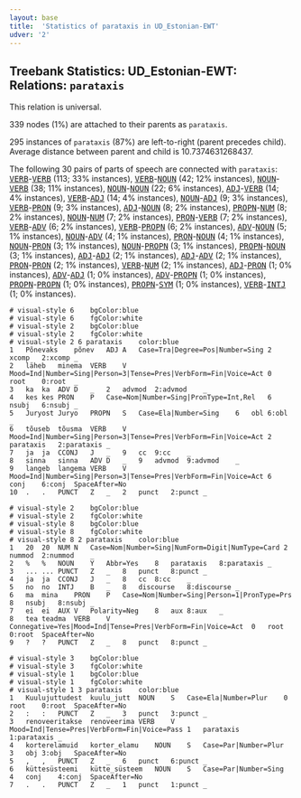```yaml
---
layout: base
title:  'Statistics of parataxis in UD_Estonian-EWT'
udver: '2'
---
```


## Treebank Statistics: UD_Estonian-EWT: Relations: `parataxis`

This relation is universal.

339 nodes (1%) are attached to their parents as `parataxis`.

295 instances of `parataxis` (87%) are left-to-right (parent precedes child).
Average distance between parent and child is 10.7374631268437.

The following 30 pairs of parts of speech are connected with `parataxis`: <tt><a href="et_ewt-pos-VERB.html">VERB</a></tt>-<tt><a href="et_ewt-pos-VERB.html">VERB</a></tt> (113; 33% instances), <tt><a href="et_ewt-pos-VERB.html">VERB</a></tt>-<tt><a href="et_ewt-pos-NOUN.html">NOUN</a></tt> (42; 12% instances), <tt><a href="et_ewt-pos-NOUN.html">NOUN</a></tt>-<tt><a href="et_ewt-pos-VERB.html">VERB</a></tt> (38; 11% instances), <tt><a href="et_ewt-pos-NOUN.html">NOUN</a></tt>-<tt><a href="et_ewt-pos-NOUN.html">NOUN</a></tt> (22; 6% instances), <tt><a href="et_ewt-pos-ADJ.html">ADJ</a></tt>-<tt><a href="et_ewt-pos-VERB.html">VERB</a></tt> (14; 4% instances), <tt><a href="et_ewt-pos-VERB.html">VERB</a></tt>-<tt><a href="et_ewt-pos-ADJ.html">ADJ</a></tt> (14; 4% instances), <tt><a href="et_ewt-pos-NOUN.html">NOUN</a></tt>-<tt><a href="et_ewt-pos-ADJ.html">ADJ</a></tt> (9; 3% instances), <tt><a href="et_ewt-pos-VERB.html">VERB</a></tt>-<tt><a href="et_ewt-pos-PRON.html">PRON</a></tt> (9; 3% instances), <tt><a href="et_ewt-pos-ADJ.html">ADJ</a></tt>-<tt><a href="et_ewt-pos-NOUN.html">NOUN</a></tt> (8; 2% instances), <tt><a href="et_ewt-pos-PROPN.html">PROPN</a></tt>-<tt><a href="et_ewt-pos-NUM.html">NUM</a></tt> (8; 2% instances), <tt><a href="et_ewt-pos-NOUN.html">NOUN</a></tt>-<tt><a href="et_ewt-pos-NUM.html">NUM</a></tt> (7; 2% instances), <tt><a href="et_ewt-pos-PRON.html">PRON</a></tt>-<tt><a href="et_ewt-pos-VERB.html">VERB</a></tt> (7; 2% instances), <tt><a href="et_ewt-pos-VERB.html">VERB</a></tt>-<tt><a href="et_ewt-pos-ADV.html">ADV</a></tt> (6; 2% instances), <tt><a href="et_ewt-pos-VERB.html">VERB</a></tt>-<tt><a href="et_ewt-pos-PROPN.html">PROPN</a></tt> (6; 2% instances), <tt><a href="et_ewt-pos-ADV.html">ADV</a></tt>-<tt><a href="et_ewt-pos-NOUN.html">NOUN</a></tt> (5; 1% instances), <tt><a href="et_ewt-pos-NOUN.html">NOUN</a></tt>-<tt><a href="et_ewt-pos-ADV.html">ADV</a></tt> (4; 1% instances), <tt><a href="et_ewt-pos-PRON.html">PRON</a></tt>-<tt><a href="et_ewt-pos-NOUN.html">NOUN</a></tt> (4; 1% instances), <tt><a href="et_ewt-pos-NOUN.html">NOUN</a></tt>-<tt><a href="et_ewt-pos-PRON.html">PRON</a></tt> (3; 1% instances), <tt><a href="et_ewt-pos-NOUN.html">NOUN</a></tt>-<tt><a href="et_ewt-pos-PROPN.html">PROPN</a></tt> (3; 1% instances), <tt><a href="et_ewt-pos-PROPN.html">PROPN</a></tt>-<tt><a href="et_ewt-pos-NOUN.html">NOUN</a></tt> (3; 1% instances), <tt><a href="et_ewt-pos-ADJ.html">ADJ</a></tt>-<tt><a href="et_ewt-pos-ADJ.html">ADJ</a></tt> (2; 1% instances), <tt><a href="et_ewt-pos-ADJ.html">ADJ</a></tt>-<tt><a href="et_ewt-pos-ADV.html">ADV</a></tt> (2; 1% instances), <tt><a href="et_ewt-pos-PRON.html">PRON</a></tt>-<tt><a href="et_ewt-pos-PRON.html">PRON</a></tt> (2; 1% instances), <tt><a href="et_ewt-pos-VERB.html">VERB</a></tt>-<tt><a href="et_ewt-pos-NUM.html">NUM</a></tt> (2; 1% instances), <tt><a href="et_ewt-pos-ADJ.html">ADJ</a></tt>-<tt><a href="et_ewt-pos-PRON.html">PRON</a></tt> (1; 0% instances), <tt><a href="et_ewt-pos-ADV.html">ADV</a></tt>-<tt><a href="et_ewt-pos-ADJ.html">ADJ</a></tt> (1; 0% instances), <tt><a href="et_ewt-pos-ADV.html">ADV</a></tt>-<tt><a href="et_ewt-pos-PROPN.html">PROPN</a></tt> (1; 0% instances), <tt><a href="et_ewt-pos-PROPN.html">PROPN</a></tt>-<tt><a href="et_ewt-pos-PROPN.html">PROPN</a></tt> (1; 0% instances), <tt><a href="et_ewt-pos-PROPN.html">PROPN</a></tt>-<tt><a href="et_ewt-pos-SYM.html">SYM</a></tt> (1; 0% instances), <tt><a href="et_ewt-pos-VERB.html">VERB</a></tt>-<tt><a href="et_ewt-pos-INTJ.html">INTJ</a></tt> (1; 0% instances).


~~~ conllu
# visual-style 6	bgColor:blue
# visual-style 6	fgColor:white
# visual-style 2	bgColor:blue
# visual-style 2	fgColor:white
# visual-style 2 6 parataxis	color:blue
1	Põnevaks	põnev	ADJ	A	Case=Tra|Degree=Pos|Number=Sing	2	xcomp	2:xcomp	_
2	läheb	minema	VERB	V	Mood=Ind|Number=Sing|Person=3|Tense=Pres|VerbForm=Fin|Voice=Act	0	root	0:root	_
3	ka	ka	ADV	D	_	2	advmod	2:advmod	_
4	kes	kes	PRON	P	Case=Nom|Number=Sing|PronType=Int,Rel	6	nsubj	6:nsubj	_
5	Juryost	Juryo	PROPN	S	Case=Ela|Number=Sing	6	obl	6:obl	_
6	tõuseb	tõusma	VERB	V	Mood=Ind|Number=Sing|Person=3|Tense=Pres|VerbForm=Fin|Voice=Act	2	parataxis	2:parataxis	_
7	ja	ja	CCONJ	J	_	9	cc	9:cc	_
8	sinna	sinna	ADV	D	_	9	advmod	9:advmod	_
9	langeb	langema	VERB	V	Mood=Ind|Number=Sing|Person=3|Tense=Pres|VerbForm=Fin|Voice=Act	6	conj	6:conj	SpaceAfter=No
10	.	.	PUNCT	Z	_	2	punct	2:punct	_

~~~


~~~ conllu
# visual-style 2	bgColor:blue
# visual-style 2	fgColor:white
# visual-style 8	bgColor:blue
# visual-style 8	fgColor:white
# visual-style 8 2 parataxis	color:blue
1	20	20	NUM	N	Case=Nom|Number=Sing|NumForm=Digit|NumType=Card	2	nummod	2:nummod	_
2	%	%	NOUN	Y	Abbr=Yes	8	parataxis	8:parataxis	_
3	...	...	PUNCT	Z	_	8	punct	8:punct	_
4	ja	ja	CCONJ	J	_	8	cc	8:cc	_
5	no	no	INTJ	B	_	8	discourse	8:discourse	_
6	ma	mina	PRON	P	Case=Nom|Number=Sing|Person=1|PronType=Prs	8	nsubj	8:nsubj	_
7	ei	ei	AUX	V	Polarity=Neg	8	aux	8:aux	_
8	tea	teadma	VERB	V	Connegative=Yes|Mood=Ind|Tense=Pres|VerbForm=Fin|Voice=Act	0	root	0:root	SpaceAfter=No
9	?	?	PUNCT	Z	_	8	punct	8:punct	_

~~~


~~~ conllu
# visual-style 3	bgColor:blue
# visual-style 3	fgColor:white
# visual-style 1	bgColor:blue
# visual-style 1	fgColor:white
# visual-style 1 3 parataxis	color:blue
1	Kuulujuttudest	kuulu_jutt	NOUN	S	Case=Ela|Number=Plur	0	root	0:root	SpaceAfter=No
2	:	:	PUNCT	Z	_	3	punct	3:punct	_
3	renoveeritakse	renoveerima	VERB	V	Mood=Ind|Tense=Pres|VerbForm=Fin|Voice=Pass	1	parataxis	1:parataxis	_
4	korterelamuid	korter_elamu	NOUN	S	Case=Par|Number=Plur	3	obj	3:obj	SpaceAfter=No
5	,	,	PUNCT	Z	_	6	punct	6:punct	_
6	küttesüsteemi	kütte_süsteem	NOUN	S	Case=Par|Number=Sing	4	conj	4:conj	SpaceAfter=No
7	.	.	PUNCT	Z	_	1	punct	1:punct	_

~~~


